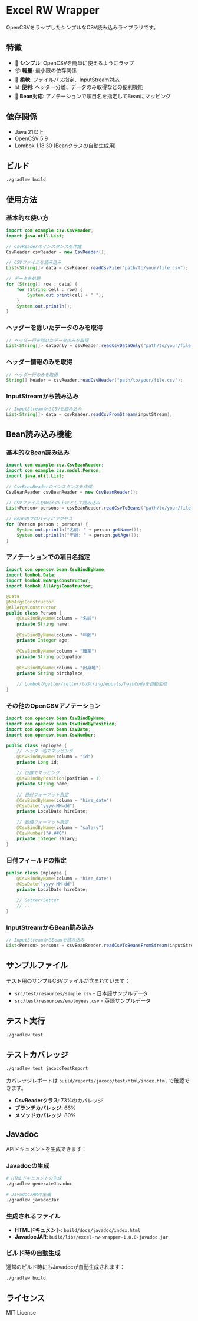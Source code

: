 # Excel RW Wrapper

OpenCSVをラップしたシンプルなCSV読み込みライブラリです。

## 特徴

- 🚀 **シンプル**: OpenCSVを簡単に使えるようにラップ
- 📦 **軽量**: 最小限の依存関係
- 🔧 **柔軟**: ファイルパス指定、InputStream対応
- 📊 **便利**: ヘッダー分離、データのみ取得などの便利機能
- 🎯 **Bean対応**: アノテーションで項目名を指定してBeanにマッピング

## 依存関係

- Java 21以上
- OpenCSV 5.9
- Lombok 1.18.30 (Beanクラスの自動生成用)

## ビルド

```bash
./gradlew build
```

## 使用方法

### 基本的な使い方

```java
import com.example.csv.CsvReader;
import java.util.List;

// CsvReaderのインスタンスを作成
CsvReader csvReader = new CsvReader();

// CSVファイルを読み込み
List<String[]> data = csvReader.readCsvFile("path/to/your/file.csv");

// データを処理
for (String[] row : data) {
    for (String cell : row) {
        System.out.print(cell + " ");
    }
    System.out.println();
}
```

### ヘッダーを除いたデータのみを取得

```java
// ヘッダー行を除いたデータのみを取得
List<String[]> dataOnly = csvReader.readCsvDataOnly("path/to/your/file.csv", true);
```

### ヘッダー情報のみを取得

```java
// ヘッダー行のみを取得
String[] header = csvReader.readCsvHeader("path/to/your/file.csv");
```

### InputStreamから読み込み

```java
// InputStreamからCSVを読み込み
List<String[]> data = csvReader.readCsvFromStream(inputStream);
```

## Bean読み込み機能

### 基本的なBean読み込み

```java
import com.example.csv.CsvBeanReader;
import com.example.csv.model.Person;
import java.util.List;

// CsvBeanReaderのインスタンスを作成
CsvBeanReader csvBeanReader = new CsvBeanReader();

// CSVファイルをBeanのListとして読み込み
List<Person> persons = csvBeanReader.readCsvToBeans("path/to/your/file.csv", Person.class);

// Beanのプロパティにアクセス
for (Person person : persons) {
    System.out.println("名前: " + person.getName());
    System.out.println("年齢: " + person.getAge());
}
```

### アノテーションでの項目名指定

```java
import com.opencsv.bean.CsvBindByName;
import lombok.Data;
import lombok.NoArgsConstructor;
import lombok.AllArgsConstructor;

@Data
@NoArgsConstructor
@AllArgsConstructor
public class Person {
    @CsvBindByName(column = "名前")
    private String name;
    
    @CsvBindByName(column = "年齢")
    private Integer age;
    
    @CsvBindByName(column = "職業")
    private String occupation;
    
    @CsvBindByName(column = "出身地")
    private String birthplace;
    
    // Lombokがgetter/setter/toString/equals/hashCodeを自動生成
}
```

### その他のOpenCSVアノテーション

```java
import com.opencsv.bean.CsvBindByName;
import com.opencsv.bean.CsvBindByPosition;
import com.opencsv.bean.CsvDate;
import com.opencsv.bean.CsvNumber;

public class Employee {
    // ヘッダー名でマッピング
    @CsvBindByName(column = "id")
    private Long id;
    
    // 位置でマッピング
    @CsvBindByPosition(position = 1)
    private String name;
    
    // 日付フォーマット指定
    @CsvBindByName(column = "hire_date")
    @CsvDate("yyyy-MM-dd")
    private LocalDate hireDate;
    
    // 数値フォーマット指定
    @CsvBindByName(column = "salary")
    @CsvNumber("#,##0")
    private Integer salary;
}
```

### 日付フィールドの指定

```java
public class Employee {
    @CsvBindByName(column = "hire_date")
    @CsvDate("yyyy-MM-dd")
    private LocalDate hireDate;
    
    // Getter/Setter
    // ...
}
```

### InputStreamからBean読み込み

```java
// InputStreamからBeanを読み込み
List<Person> persons = csvBeanReader.readCsvToBeansFromStream(inputStream, Person.class);
```

## サンプルファイル

テスト用のサンプルCSVファイルが含まれています：

- `src/test/resources/sample.csv` - 日本語サンプルデータ
- `src/test/resources/employees.csv` - 英語サンプルデータ

## テスト実行

```bash
./gradlew test
```

## テストカバレッジ

```bash
./gradlew test jacocoTestReport
```

カバレッジレポートは `build/reports/jacoco/test/html/index.html` で確認できます。

- **CsvReaderクラス**: 73%のカバレッジ
- **ブランチカバレッジ**: 66%
- **メソッドカバレッジ**: 80%

## Javadoc

APIドキュメントを生成できます：

### Javadocの生成
```bash
# HTMLドキュメントの生成
./gradlew generateJavadoc

# JavadocJARの生成
./gradlew javadocJar
```

### 生成されるファイル
- **HTMLドキュメント**: `build/docs/javadoc/index.html`
- **JavadocJAR**: `build/libs/excel-rw-wrapper-1.0.0-javadoc.jar`

### ビルド時の自動生成
通常のビルド時にもJavadocが自動生成されます：
```bash
./gradlew build
```

## ライセンス

MIT License

